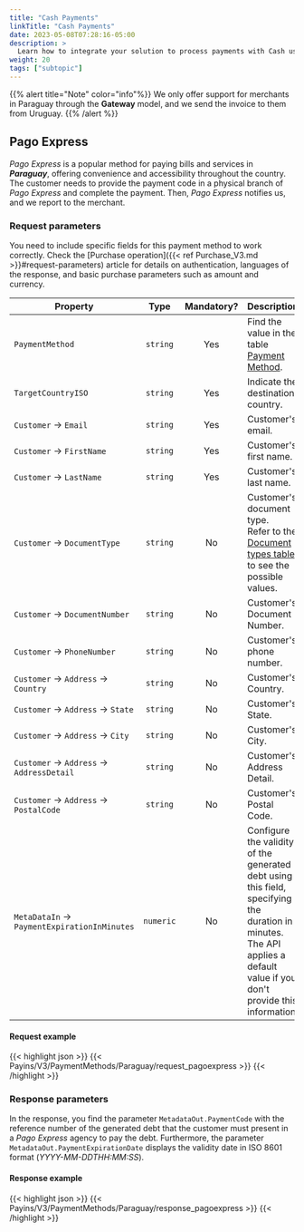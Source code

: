 ```yaml
---
title: "Cash Payments"
linkTitle: "Cash Payments"
date: 2023-05-08T07:28:16-05:00
description: >
  Learn how to integrate your solution to process payments with Cash using _Pago Express_.
weight: 20
tags: ["subtopic"]
---
```


{{% alert title="Note" color="info"%}}
We only offer support for merchants in Paraguay through the **Gateway** model, and we send the invoice to them from Uruguay.
{{% /alert %}}

## Pago Express
_Pago Express_ is a popular method for paying bills and services in _**Paraguay**_, offering convenience and accessibility throughout the country. The customer needs to provide the payment code in a physical branch of _Pago Express_ and complete the payment. Then, _Pago Express_ notifies us, and we report to the merchant.

### Request parameters
You need to include specific fields for this payment method to work correctly. Check the [Purchase operation]({{< ref Purchase_V3.md >}}#request-parameters) article for details on authentication, languages of the response, and basic purchase parameters such as amount and currency.

| Property | Type | Mandatory? | Description |
|---|:-:|:-:|---|
| `PaymentMethod` | `string` | Yes | Find the value in the table [Payment Method](/en/docs/payment-methods/paraguay.html#payment-methods). |
| `TargetCountryISO` | `string` | Yes | Indicate the destination country. |
| `Customer` → `Email` | `string` | Yes | Customer's email. |
| `Customer` → `FirstName` | `string` | Yes | Customer's first name. |
| `Customer` → `LastName` | `string` | Yes | Customer's last name. |
| `Customer` → `DocumentType` | `string` | No | Customer's document type.<br>Refer to the [Document types table](/en/docs/payment-methods/paraguay.html#document-types) to see the possible values. |
| `Customer` → `DocumentNumber` | `string` | No | Customer's Document Number. |
| `Customer` → `PhoneNumber` | `string` | No | Customer's phone number. |
| `Customer` → `Address` → `Country` | `string` | No | Customer's Country. |
| `Customer` → `Address` → `State` | `string` | No | Customer's State. |
| `Customer` → `Address` → `City` | `string` | No | Customer's City. |
| `Customer` → `Address` → `AddressDetail` | `string` | No | Customer's Address Detail. |
| `Customer` → `Address` → `PostalCode` | `string` | No | Customer's Postal Code. |
| `MetaDataIn` → `PaymentExpirationInMinutes` | `numeric` | No | Configure the validity of the generated debt using this field, specifying the duration in minutes. The API applies a default value if you don't provide this information. |

#### Request example
{{< highlight json >}}
{{< Payins/V3/PaymentMethods/Paraguay/request_pagoexpress >}}
{{< /highlight >}}

### Response parameters
In the response, you find the parameter `MetadataOut.PaymentCode` with the reference number of the generated debt that the customer must present in a _Pago Express_ agency to pay the debt. Furthermore, the parameter `MetadataOut.PaymentExpirationDate` displays the validity date in ISO 8601 format (_YYYY-MM-DDTHH:MM:SS_).

#### Response example
{{< highlight json >}}
{{< Payins/V3/PaymentMethods/Paraguay/response_pagoexpress >}}
{{< /highlight >}}